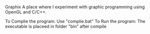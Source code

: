 Graphix
A place where I experiment with graphic programming using OpenGL and C/C++.

To Complie the program: Use "complie.bat"
To Run the program: The executable is placeed in folder "bin" after compile
